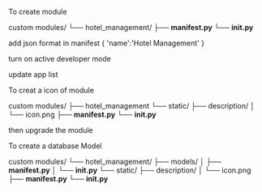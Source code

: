 To create module

custom modules/
└── hotel_management/
    ├── __manifest.py__
    └── __init.py__

add json format in manifest
{
    'name':'Hotel Management'
}

turn on active developer mode

update app list

To creat a icon of module 

custom modules/
├── hotel_management
└── static/
    ├── description/
    │   └── icon.png
    ├── __manifest.py__
    └── __init.py__

then upgrade the module


To create a database Model

custom modules/
└── hotel_management/
    ├── models/
    │   ├── __manifest.py__
    │   └── __init.py__
    └── static/
        ├── description/
        │   └── icon.png
        ├── __manifest.py__
        └── __init.py__







    
